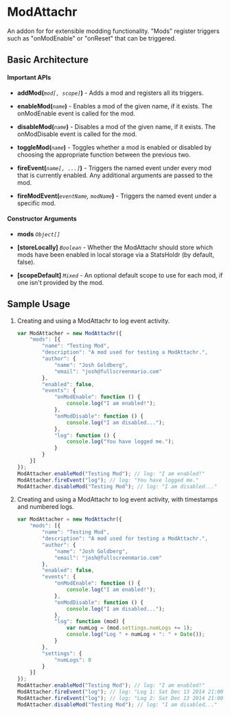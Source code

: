 # ModAttachr

An addon for for extensible modding functionality. "Mods" register triggers such
as "onModEnable" or "onReset" that can be triggered. 


## Basic Architecture

#### Important APIs

* **addMod(***`mod[, scope]`***)** - Adds a mod and registers all its triggers.

* **enableMod(***`name`***)** - Enables a mod of the given name, if it exists.
The onModEnable event is called for the mod.

* **disableMod(***`name`***)** - Disables a mod of the given name, if it exists.
The onModDisable event is called for the mod.

* **toggleMod(***`name`***)** - Toggles whether a mod is enabled or disabled by
choosing the appropriate function between the previous two.

* **fireEvent(***`name[, ...]`***)** - Triggers the named event under every mod 
that is currently enabled. Any additional arguments are passed to the mod.

* **fireModEvent(***`eventName`, `modName`***)** - Triggers the named event 
under a specific mod.

#### Constructor Arguments

* **mods** *`Object[]`*

* **[storeLocally]** *`Boolean`* - Whether the ModAttachr should store which 
mods have been enabled in local storage via a StatsHoldr (by default, false).

* **[scopeDefault]** *`Mixed`* - An optional default scope to use for each mod, if
one isn't provided by the mod.


## Sample Usage

1. Creating and using a ModAttachr to log event activity.

    ```javascript
    var ModAttacher = new ModAttachr({
        "mods": [{
            "name": "Testing Mod",
            "description": "A mod used for testing a ModAttachr.",
            "author": {
                "name": "Josh Goldberg",
                "email": "josh@fullscreenmario.com"
            },
            "enabled": false,
            "events": {
                "onModEnable": function () {
                    console.log("I am enabled!");
                },
                "onModDisable": function () {
                    console.log("I am disabled...");
                },
                "log": function () {
                    console.log("You have logged me.");
                }
            }
        }]
    });
    ModAttacher.enableMod("Testing Mod"); // log: "I am enabled!"
    ModAttacher.fireEvent("log"); // log: "You have logged me."
    ModAttacher.disableMod("Testing Mod"); // log: "I am disabled..."
    ```

2. Creating and using a ModAttachr to log event activity, with timestamps and 
numbered logs.

    ```javascript
    var ModAttacher = new ModAttachr({
        "mods": [{
            "name": "Testing Mod",
            "description": "A mod used for testing a ModAttachr.",
            "author": {
                "name": "Josh Goldberg",
                "email": "josh@fullscreenmario.com"
            },
            "enabled": false,
            "events": {
                "onModEnable": function () {
                    console.log("I am enabled!");
                },
                "onModDisable": function () {
                    console.log("I am disabled...");
                },
                "log": function (mod) {
                    var numLog = (mod.settings.numLogs += 1);
                    console.log("Log " + numLog + ": " + Date());
                }
            },
            "settings": {
                "numLogs": 0
            }
        }]
    });
    ModAttacher.enableMod("Testing Mod"); // log: "I am enabled!"
    ModAttacher.fireEvent("log"); // log: "Log 1: Sat Dec 13 2014 21:00:14 ..."
    ModAttacher.fireEvent("log"); // log: "Log 2: Sat Dec 13 2014 21:00:14 ..."
    ModAttacher.disableMod("Testing Mod"); // log: "I am disabled..."
    ```